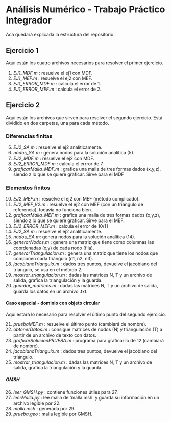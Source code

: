 # Análisis Numérico - Trabajo Práctico Integrador
Acá quedará explicada la estructura del repositorio.

## Ejercicio 1
Aquí están los cuatro archivos necesarios para resolver el primer ejercicio.
1. _EJ1_MDF.m_ : resuelve el ej1 con MDF.
2. _EJ1_MEF.m_ : resuelve el ej2 con MEF.
3. _EJ1_ERROR_MDF.m_ : calcula el error de 1.
4. _EJ1_ERROR_MEF.m_ : calcula el error de 2.
  
## Ejercicio 2
Aquí están los archivos que sirven para resolver el segundo ejercicio.
Está dividido en dos carpetas, una para cada método.

### Diferencias finitas
5. _EJ2_SA.m_ : resuelve el ej2 analíticamente.
6. _nodos_SA.m_ : genera nodos para la solución analítica (5).
7. _EJ2_MDF.m_ : resuelve el ej2 con MDF.
8. _EJ2_ERROR_MDF.m_ : calcula el errror de 7.
9. _graficarMalla_MDF.m_ : grafica una malla de tres formas dados (x,y,z), siendo z lo que se quiere graficar. Sirve para el MDF

### Elementos finitos    
10. _EJ2_MEF.m_ : resuelve el ej2 con MEF (método complicado).
11.  _EJ2_MEF_V2.m_ : resuelve el ej2 con MEF (con un triángulo de referencia), todavía no funciona bien.
12. _graficarMalla_MEF.m_ : grafica una malla de tres formas dados (x,y,z), siendo z lo que se quiere graficar. Sirve para el MEF.
13. _EJ2_ERROR_MEF.m_ : calcula el error de 10/11
14. _EJ2_SA.m_ : resuelve el ej2 analíticamente.
15. _nodos_SA.m_: genera nodos para la solución analítica (14).
16. _generarNodos.m_ : genera una matriz que tiene como columnas las coordenadas (x,y) de cada nodo (fila).
17. _generarTriangulacion.m_ : genera una matriz que tiene los nodos que componen cada triángulo (n1, n2, n3).
18. _jacobianoTriangulo.m_ : dados tres puntos, devuelve el jacobiano del triángulo, se usa en el método 2. 
19. _mostrar_triangulacion.m_ : dadas las matrices N, T y un archivo de salida, grafica la triangulación y la guarda.
20. _guardar_matrices.m_ : dadas las matrices N, T y un archivo de salida, guarda los datos en un archivo .txt.

#### Caso especial - dominio con objeto circular
Aquí estará lo necesario para resolver el último punto del segundo ejercicio.

21. _pruebaMEF.m_ : resuelve el último punto (cambiará de nombre).
22. _obtenerDatos.m_ : consigue matrices de nodos (N) y triangulación (T) a partir de un archivo de texto con datos. 
23. _graficarSolucionPRUEBA.m_ : programa para graficar lo de 12 (cambiará de nombre).
24. _jacobianoTriangulo.m_ : dados tres puntos, devuelve el jacobiano del triángulo.
25. _mostrar_triangulacion.m_ : dadas las matrices N, T y un archivo de salida, grafica la triangulación y la guarda.

##### GMSH
26. _leer_GMSH.py_ : contiene funciones útiles para 27.
27. _leerMalla.py_ : lee malla de 'malla.msh' y guarda su información en un archivo legible por 22.
28. _malla.msh_ : generada por 29.
29. _prueba.geo_ : malla legible por GMSH.
